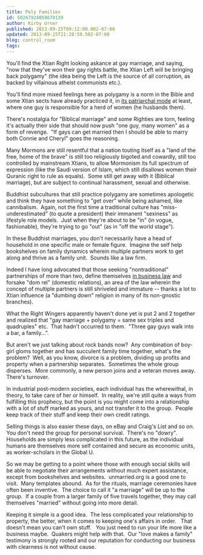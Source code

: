 ```yaml
---
title: Poly Families
id: 50267924059678139
author: Kirby Urner
published: 2013-09-25T09:12:00.002-07:00
updated: 2013-09-25T21:28:59.502-07:00
blog: control_room
tags: 
---
```


You'll find the Xtian Right looking askance at gay marriage, and saying, "now that they've won their gay rights battle, the Xtian Left will be bringing back polygamy" (the idea being the Left is the source of all corruption, as backed by villainous atheist communists etc.).

You'll find more mixed feelings here as polygamy is a norm in the Bible and some Xtian sects have already practiced it, in [its patriarchal mode](http://worldgame.blogspot.com/2012/08/adventures-in-teaching-and-driving.html) at least, where one guy is responsible for a herd of women (he husbands them).

There's nostalgia for "Biblical marriage" and some Righties are torn, feeling it's actually their side that should now push "one guy, many women" as a form of revenge.  "If gays can get married then I should be able to marry both Connie and Cheryl" goes the reasoning.

Many Mormons are still resentful that a nation touting itself as a "land of the free, home of the brave" is still too religiously bigoted and cowardly, still too controlled by mainstream Xtians, to allow Mormonism its full spectrum of expression (like the Saudi version of Islam, which still disallows women their Quranic right to rule as equals).  Some still get away with it (Biblical marriage), but are subject to continual harassment, sexual and otherwise.

Buddhist subcultures that still practice polygamy are sometimes apologetic and think they have something to "get over" while being ashamed, like cannibalism.  Again, not the first time a traditional culture has "miss-underestimated" (to quote a president) their immanent "sexiness" as lifestyle role models.  Just when they're about to be "in" (in vogue, fashionable), they're trying to go "out" (as in "off the world stage").

In these Buddhist marriages, you don't necessarily have a head of household in one specific male or female figure.  Imagine the self help bookshelves on family dynamics wherein multiple partners work to get along and thrive as a family unit.  Sounds like a law firm.

Indeed I have long advocated that those seeking "nontraditional" partnerships of more than two, define themselves [in business law](http://controlroom.blogspot.com/2012/11/election-night-2012.html) and forsake "dom rel" (domestic relations), an area of the law wherein the concept of multiple partners is still shriveled and immature -- thanks a lot to Xtian influence (a "dumbing down" religion in many of its non-gnostic branches).

What the Right Wingers apparently haven't done yet is put 2 and 2 together and realized that "gay marriage + polygamy = same sex triples and quadruples" etc.  That hadn't occurred to them.  "Three gay guys walk into a bar, a family...".

But aren't we just talking about rock bands now?  Any combination of boy-girl gloms together and has succulent family time together, what's the problem?  Well, as you know, divorce is a problem, dividing up profits and property when a partnership separates.  Sometimes the whole group disperses.  More commonly, a new person joins and a veteran moves away.  There's turnover.

In industrial post-modern societies, each individual has the wherewithal, in theory, to take care of her or himself.  In reality, we're still quite a ways from fulfilling this prophecy, but the point is you might come into a relationship with a lot of stuff marked as yours, and not transfer it to the group.  People keep track of their stuff and keep their own credit ratings.

Selling things is also easier these days, on eBay and Craig's List and so on.   You don't need the group for personal survival.  There's no "dowry".  Households are simply less complicated in this future, as the individual humans are themselves more self contained and secure as economic units, as worker-scholars in the Global U.

So we may be getting to a point where those with enough social skills will be able to negotiate their arrangements without much expert assistance, except from bookshelves and websites.  unmarried.org is a good one to visit.  Many templates abound.  As for the rituals, marriage ceremonies have often been inventive.  The choice to call it "a marriage" will be up to the group.  If a couple from a larger family of five travels together, they may call themselves "married" without going into more detail.

Keeping it simple is a good idea.  The less complicated your relationship to property, the better, when it comes to keeping one's affairs in order.   That doesn't mean you can't own stuff.   You just need to run your life more like a business maybe.  Quakers might help with that.  Our "love makes a family" testimony is strongly rooted and our reputation for conducting our business with clearness is not without cause.